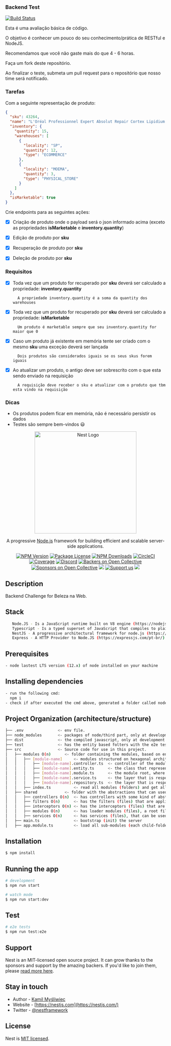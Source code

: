 ### Backend Test

[![Build Status](https://travis-ci.org/belezanaweb/test-nodejs.svg?branch=master)](https://travis-ci.org/belezanaweb/test-nodejs)

Esta é uma avaliação básica de código.

O objetivo é conhecer um pouco do seu conhecimento/prática de RESTful e NodeJS.

Recomendamos que você não gaste mais do que 4 - 6 horas.

Faça um fork deste repositório.

Ao finalizar o teste, submeta um pull request para o repositório que nosso time será notificado.

### Tarefas

Com a seguinte representação de produto:

```json
{
  "sku": 43264,
  "name": "L'Oréal Professionnel Expert Absolut Repair Cortex Lipidium - Máscara de Reconstrução 500g",
  "inventory": {
    "quantity": 15,
    "warehouses": [
      {
        "locality": "SP",
        "quantity": 12,
        "type": "ECOMMERCE"
      },
      {
        "locality": "MOEMA",
        "quantity": 3,
        "type": "PHYSICAL_STORE"
      }
    ]
  },
  "isMarketable": true
}
```

Crie endpoints para as seguintes ações:

- [x] Criação de produto onde o payload será o json informado acima (exceto as propriedades **isMarketable** e **inventory.quantity**)

- [x] Edição de produto por **sku**

- [x] Recuperação de produto por **sku**

- [x] Deleção de produto por **sku**

### Requisitos

- [x] Toda vez que um produto for recuperado por **sku** deverá ser calculado a propriedade: **inventory.quantity**

        A propriedade inventory.quantity é a soma da quantity dos warehouses

- [x] Toda vez que um produto for recuperado por **sku** deverá ser calculado a propriedade: **isMarketable**

        Um produto é marketable sempre que seu inventory.quantity for maior que 0

- [x] Caso um produto já existente em memória tente ser criado com o mesmo **sku** uma exceção deverá ser lançada

        Dois produtos são considerados iguais se os seus skus forem iguais

- [x] Ao atualizar um produto, o antigo deve ser sobrescrito com o que esta sendo enviado na requisição

        A requisição deve receber o sku e atualizar com o produto que tbm esta vindo na requisição

### Dicas

- Os produtos podem ficar em memória, não é necessário persistir os dados
- Testes são sempre bem-vindos :smiley:

<p align="center">
  <a href="http://nestjs.com/" target="blank"><img src="https://nestjs.com/img/logo_text.svg" width="320" alt="Nest Logo" /></a>
</p>

[circleci-image]: https://img.shields.io/circleci/build/github/nestjs/nest/master?token=abc123def456
[circleci-url]: https://circleci.com/gh/nestjs/nest

  <p align="center">A progressive <a href="http://nodejs.org" target="_blank">Node.js</a> framework for building efficient and scalable server-side applications.</p>
    <p align="center">
<a href="https://www.npmjs.com/~nestjscore" target="_blank"><img src="https://img.shields.io/npm/v/@nestjs/core.svg" alt="NPM Version" /></a>
<a href="https://www.npmjs.com/~nestjscore" target="_blank"><img src="https://img.shields.io/npm/l/@nestjs/core.svg" alt="Package License" /></a>
<a href="https://www.npmjs.com/~nestjscore" target="_blank"><img src="https://img.shields.io/npm/dm/@nestjs/common.svg" alt="NPM Downloads" /></a>
<a href="https://circleci.com/gh/nestjs/nest" target="_blank"><img src="https://img.shields.io/circleci/build/github/nestjs/nest/master" alt="CircleCI" /></a>
<a href="https://coveralls.io/github/nestjs/nest?branch=master" target="_blank"><img src="https://coveralls.io/repos/github/nestjs/nest/badge.svg?branch=master#9" alt="Coverage" /></a>
<a href="https://discord.gg/G7Qnnhy" target="_blank"><img src="https://img.shields.io/badge/discord-online-brightgreen.svg" alt="Discord"/></a>
<a href="https://opencollective.com/nest#backer" target="_blank"><img src="https://opencollective.com/nest/backers/badge.svg" alt="Backers on Open Collective" /></a>
<a href="https://opencollective.com/nest#sponsor" target="_blank"><img src="https://opencollective.com/nest/sponsors/badge.svg" alt="Sponsors on Open Collective" /></a>
  <a href="https://paypal.me/kamilmysliwiec" target="_blank"><img src="https://img.shields.io/badge/Donate-PayPal-ff3f59.svg"/></a>
    <a href="https://opencollective.com/nest#sponsor"  target="_blank"><img src="https://img.shields.io/badge/Support%20us-Open%20Collective-41B883.svg" alt="Support us"></a>
  <a href="https://twitter.com/nestframework" target="_blank"><img src="https://img.shields.io/twitter/follow/nestframework.svg?style=social&label=Follow"></a>
</p>
  <!--[![Backers on Open Collective](https://opencollective.com/nest/backers/badge.svg)](https://opencollective.com/nest#backer)
  [![Sponsors on Open Collective](https://opencollective.com/nest/sponsors/badge.svg)](https://opencollective.com/nest#sponsor)-->

## Description

Backend Challenge for Beleza na Web.

## Stack

```bash
   Node.JS - Is a JavaScript runtime built on V8 engine (https://nodejs.org/en/)
   Typescript - Is a typed superset of JavaScript that compiles to plain JavaScript (https://www.typescriptlang.org/)
   NestJS - A progressive architectural framework for node.js (https://nestjs.com/)
   Express - A HTTP Provider to Node.JS (https://expressjs.com/pt-br/)
```

## Prerequisites

```bash
- node lastest LTS version (12.x) of node installed on your machine
```

## Installing dependencies

```bash
- run the following cmd:
  npm i
- check if after executed the cmd above, generated a folder called node_module at root of project
```

## Project Organization (architecture/structure)

```bash
├── .env               <- env file.
├── node_modules       <- packages of node/third part, only at development time (npm run install create this folder).
├── dist               <- the compiled javascript, only at development time (nest compiles typescript to javasctipt).
├── test               <- has the entity based folters with the e2e tests.
├── src                <- Source code for use in this project.
│   ├── modules O(n)      <- folder containing the modules, based on entity.
│   │   ├── [module-name]     <- modules structured on hexagonal architecture and feature/entity folder based
│   │   │   ├── [module-name].controller.ts  <- controller of the module (might not exists depending of the module).
│   │   │   ├── [module-name].entity.ts      <- the class that represents the entity/table of the module (might not exists depending of the module).
│   │   │   ├── [module-name].module.ts      <- the module root, where is setup what is export from module or import into module (required in all modules).
│   │   │   ├── [module-name].service.ts     <- the layer that is responsbile for the business rules and logic, it orchestrate and uses the repositories.
│   │   │   ├── [module-name].repository.ts  <- the layer that is responsbile for the data access, it have direct access to the database operations, this file will exists only if is needed a custom repository.
│   │   ├── index.ts          <- read all modules (folders) and get all roots of the modules (loader).
│   ├── shared            <- folder with the abstractions that can used on different modules of the project (DRY concept).
│   │   ├── controllers O(n)  <- has controllers with some kind of abstractation.
│   │   ├── filters O(n)      <- has the filters (files) that are applied universal by type on the app (filter is a abstraction to handle errors and send a friendly/custom response to the client).
│   │   ├── interceptors O(n) <- has the interceptors (files) that are applied on controllers, interceptor is a middleware abstraction that is executed between the request/response and the handler/client and can change the behavior of the request or response.
│   │   ├── modules O(n)      <- has loader modules (files), a root file that imports/exports a bundle of components/abstractions that are used in common in some part.
│   │   ├── services O(n)     <- has services (files), that can be used in different parts/modules.
│   ├── main.ts               <- bootstrap (init) the server
│   ├── app.module.ts         <- load all sub-modules (each child-folder of src is a module)
```

## Installation

```bash
$ npm install
```

## Running the app

```bash
# development
$ npm run start

# watch mode
$ npm run start:dev
```

## Test

```bash
# e2e tests
$ npm run test:e2e
```

## Support

Nest is an MIT-licensed open source project. It can grow thanks to the sponsors and support by the amazing backers. If you'd like to join them, please [read more here](https://docs.nestjs.com/support).

## Stay in touch

- Author - [Kamil Myśliwiec](https://kamilmysliwiec.com)
- Website - [https://nestjs.com](https://nestjs.com/)
- Twitter - [@nestframework](https://twitter.com/nestframework)

## License

Nest is [MIT licensed](LICENSE).
